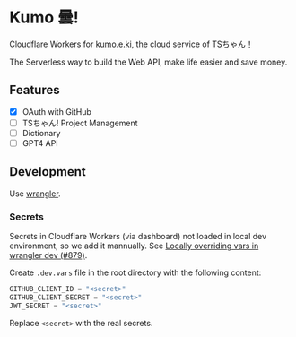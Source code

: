# Kumo 曇!

Cloudflare Workers for [kumo.e.ki](https://kumo.e.ki), the cloud service of TSちゃん！

The Serverless way to build the Web API, make life easier and save money.

## Features

- [x] OAuth with GitHub
- [ ] TSちゃん! Project Management
- [ ] Dictionary
- [ ] GPT4 API

## Development

Use [wrangler](https://developers.cloudflare.com/workers/wrangler/install-and-update/).

### Secrets

Secrets in Cloudflare Workers (via dashboard) not loaded in local dev environment, so we add it mannually.
See [Locally overriding vars in wrangler dev (#879)](https://github.com/cloudflare/workers-sdk/commit/f6943132a04f17af68e2070756d1ec2aa2bdf0be).

Create `.dev.vars` file in the root directory with the following content:

```js
GITHUB_CLIENT_ID = "<secret>"
GITHUB_CLIENT_SECRET = "<secret>"
JWT_SECRET = "<secret>"
```

Replace `<secret>` with the real secrets.
